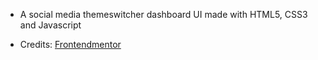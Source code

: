 * A social media themeswitcher dashboard UI made with HTML5, CSS3 and Javascript

* Credits: [Frontendmentor](https://www.frontendmentor.io)

